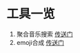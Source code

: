 # 工具一览

1. 聚合音乐搜索 [传送门](https://tool.adproqwq.xyz/music)
2. emoji合成 [传送门](https://tool.adproqwq.xyz/emojiMix)